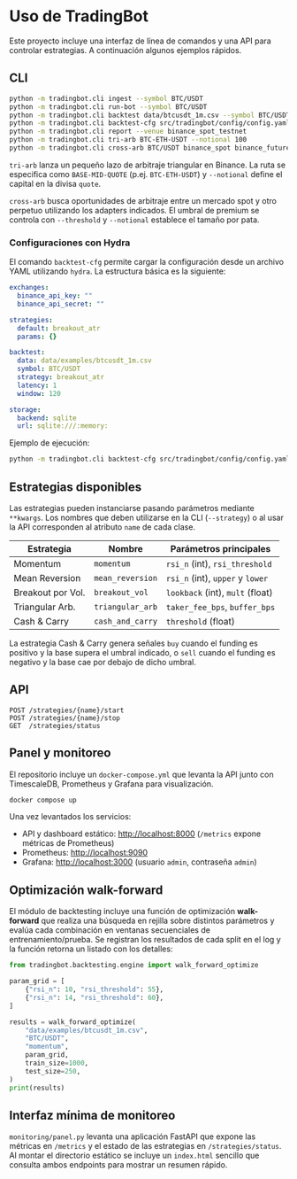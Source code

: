 # Uso de TradingBot

Este proyecto incluye una interfaz de línea de comandos y una API para
controlar estrategias.  A continuación algunos ejemplos rápidos.

## CLI

```bash
python -m tradingbot.cli ingest --symbol BTC/USDT
python -m tradingbot.cli run-bot --symbol BTC/USDT
python -m tradingbot.cli backtest data/btcusdt_1m.csv --symbol BTC/USDT --strategy breakout_atr
python -m tradingbot.cli backtest-cfg src/tradingbot/config/config.yaml
python -m tradingbot.cli report --venue binance_spot_testnet
python -m tradingbot.cli tri-arb BTC-ETH-USDT --notional 100
python -m tradingbot.cli cross-arb BTC/USDT binance_spot binance_futures --threshold 0.001 --notional 50
```

`tri-arb` lanza un pequeño lazo de arbitraje triangular en Binance. La ruta se
especifica como ``BASE-MID-QUOTE`` (p.ej. ``BTC-ETH-USDT``) y ``--notional``
define el capital en la divisa ``quote``.

`cross-arb` busca oportunidades de arbitraje entre un mercado spot y otro
perpetuo utilizando los adapters indicados. El umbral de premium se controla con
``--threshold`` y ``--notional`` establece el tamaño por pata.

### Configuraciones con Hydra

El comando `backtest-cfg` permite cargar la configuración desde un archivo
YAML utilizando `hydra`.  La estructura básica es la siguiente:

```yaml
exchanges:
  binance_api_key: ""
  binance_api_secret: ""

strategies:
  default: breakout_atr
  params: {}

backtest:
  data: data/examples/btcusdt_1m.csv
  symbol: BTC/USDT
  strategy: breakout_atr
  latency: 1
  window: 120

storage:
  backend: sqlite
  url: sqlite:///:memory:
```

Ejemplo de ejecución:

```bash
python -m tradingbot.cli backtest-cfg src/tradingbot/config/config.yaml
```

## Estrategias disponibles

Las estrategias pueden instanciarse pasando parámetros mediante ``**kwargs``.
Los nombres que deben utilizarse en la CLI (``--strategy``) o al usar la API
corresponden al atributo ``name`` de cada clase.

| Estrategia        | Nombre           | Parámetros principales                |
|-------------------|-----------------|--------------------------------------|
| Momentum          | ``momentum``    | ``rsi_n`` (int), ``rsi_threshold``    |
| Mean Reversion    | ``mean_reversion`` | ``rsi_n`` (int), ``upper`` y ``lower`` |
| Breakout por Vol. | ``breakout_vol``| ``lookback`` (int), ``mult`` (float)  |
| Triangular Arb.   | ``triangular_arb`` | ``taker_fee_bps``, ``buffer_bps``   |
| Cash & Carry      | ``cash_and_carry`` | ``threshold`` (float)               |


La estrategia Cash & Carry genera señales ``buy`` cuando el funding es positivo y la base supera el umbral indicado, o ``sell`` cuando el funding es negativo y la base cae por debajo de dicho umbral.

## API

```
POST /strategies/{name}/start
POST /strategies/{name}/stop
GET  /strategies/status
```

## Panel y monitoreo

El repositorio incluye un `docker-compose.yml` que levanta la API junto con
TimescaleDB, Prometheus y Grafana para visualización.

```bash
docker compose up
```

Una vez levantados los servicios:

* API y dashboard estático: <http://localhost:8000> (`/metrics` expone métricas de Prometheus)
* Prometheus: <http://localhost:9090>
* Grafana: <http://localhost:3000> (usuario `admin`, contraseña `admin`)

## Optimización walk-forward

El módulo de backtesting incluye una función de optimización **walk-forward**
que realiza una búsqueda en rejilla sobre distintos parámetros y evalúa cada
combinación en ventanas secuenciales de entrenamiento/prueba.  Se registran los
resultados de cada split en el log y la función retorna un listado con los
detalles:

```python
from tradingbot.backtesting.engine import walk_forward_optimize

param_grid = [
    {"rsi_n": 10, "rsi_threshold": 55},
    {"rsi_n": 14, "rsi_threshold": 60},
]

results = walk_forward_optimize(
    "data/examples/btcusdt_1m.csv",
    "BTC/USDT",
    "momentum",
    param_grid,
    train_size=1000,
    test_size=250,
)
print(results)
```

## Interfaz mínima de monitoreo

`monitoring/panel.py` levanta una aplicación FastAPI que expone las métricas en
`/metrics` y el estado de las estrategias en `/strategies/status`.  Al montar el
directorio estático se incluye un `index.html` sencillo que consulta ambos
endpoints para mostrar un resumen rápido.

